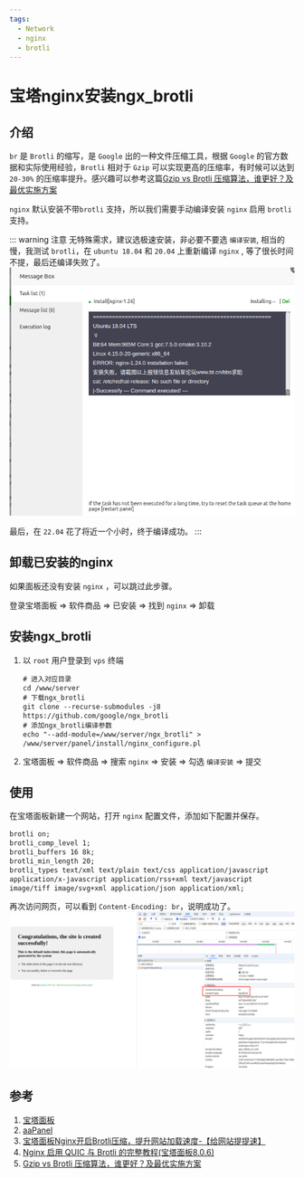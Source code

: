 ```yaml
---
tags:
  - Network
  - nginx
  - brotli
---
```

# 宝塔nginx安装ngx_brotli

## 介绍
`br` 是 `Brotli` 的缩写，是 `Google` 出的一种文件压缩工具，根据 `Google` 的官方数据和实际使用经验，`Brotli` 相对于 `Gzip` 可以实现更高的压缩率，有时候可以达到 `20-30%` 的压缩率提升。感兴趣可以参考这篇[Gzip vs Brotli 压缩算法，谁更好？及最优实施方案](https://zhanzhangb.cn/tutorials/gzip-vs-brotli-better-compression.html)


`nginx` 默认安装不带`brotli` 支持，所以我们需要手动编译安装 `nginx` 启用 `brotli` 支持。

::: warning 注意
无特殊需求，建议选极速安装，非必要不要选 `编译安装`, 相当的慢，我测试 `brotli`，在 `ubuntu 18.04` 和 `20.04` 上重新编译 `nginx` , 等了很长时间不提，最后还编译失败了。
![18.04_error](/Images/Network/宝塔nginx安装ngx_brotli/18.04_error.png "18.04_error")

最后，在 `22.04` 花了将近一个小时，终于编译成功。
:::

## 卸载已安装的nginx
如果面板还没有安装 `nginx` ，可以跳过此步骤。

登录宝塔面板 => 软件商品 => 已安装 => 找到 `nginx` => 卸载

## 安装ngx_brotli
1. 以 `root` 用户登录到 `vps` 终端

    ```shell
    # 进入对应目录
    cd /www/server
    # 下载ngx_brotli
    git clone --recurse-submodules -j8 https://github.com/google/ngx_brotli
    # 添加ngx_brotli编译参数
    echo "--add-module=/www/server/ngx_brotli" > /www/server/panel/install/nginx_configure.pl
    ```
1. 宝塔面板 => 软件商品 => 搜索 `nginx` => 安装 => 勾选 `编译安装` => 提交

## 使用
在宝塔面板新建一个网站，打开 `nginx` 配置文件，添加如下配置并保存。

```nginx
brotli on;
brotli_comp_level 1;
brotli_buffers 16 8k;
brotli_min_length 20;
brotli_types text/xml text/plain text/css application/javascript application/x-javascript application/rss+xml text/javascript image/tiff image/svg+xml application/json application/xml;
```

再次访问网页，可以看到 `Content-Encoding: br`，说明成功了。
![internet_br](/Images/Network/宝塔nginx安装ngx_brotli/internet_br.jpg "internet_br")






## 参考
1. [宝塔面板](https://www.bt.cn/new/download.html)
1. [aaPanel](https://www.aapanel.com/new/download.html#install)
1. [宝塔面板Nginx开启Brotli压缩，提升网站加载速度-【给网站提提速】](https://developer.aliyun.com/article/1253206)
1. [Nginx 启用 QUIC 与 Brotli 的完整教程(宝塔面板8.0.6)](https://zhanzhangb.cn/tutorials/nginx-quic-brotli-bt.html)
1. [Gzip vs Brotli 压缩算法，谁更好？及最优实施方案](https://zhanzhangb.cn/tutorials/gzip-vs-brotli-better-compression.html)
